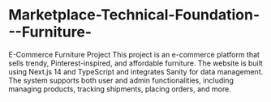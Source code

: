 ﻿# Marketplace-Technical-Foundation---Furniture-
E-Commerce Furniture Project
This project is an e-commerce platform that sells trendy, Pinterest-inspired, and affordable furniture. The website is built using Next.js 14 and TypeScript and integrates Sanity for data management. The system supports both user and admin functionalities, including managing products, tracking shipments, placing orders, and more.



